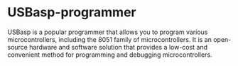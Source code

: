 # USBasp-programmer
USBasp is a popular programmer that allows you to program various microcontrollers, including the 8051 family of microcontrollers. It is an open-source hardware and software solution that provides a low-cost and convenient method for programming and debugging microcontrollers.
